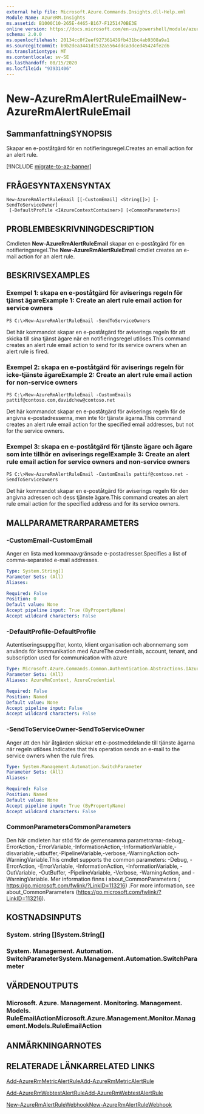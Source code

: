 ```yaml
---
external help file: Microsoft.Azure.Commands.Insights.dll-Help.xml
Module Name: AzureRM.Insights
ms.assetid: B1000C10-265E-4465-B167-F1251470BE3E
online version: https://docs.microsoft.com/en-us/powershell/module/azurerm.insights/new-azurermalertruleemail
schema: 2.0.0
ms.openlocfilehash: 20134cc0f2eef927361439fb431bc4ab9308a9a1
ms.sourcegitcommit: b9b2dea3441d1532a5564ddca3dced45424fe2d6
ms.translationtype: MT
ms.contentlocale: sv-SE
ms.lasthandoff: 08/15/2020
ms.locfileid: "93931406"
---
```

# <span data-ttu-id="57d75-101">New-AzureRmAlertRuleEmail</span><span class="sxs-lookup"><span data-stu-id="57d75-101">New-AzureRmAlertRuleEmail</span></span>

## <span data-ttu-id="57d75-102">Sammanfattning</span><span class="sxs-lookup"><span data-stu-id="57d75-102">SYNOPSIS</span></span>
<span data-ttu-id="57d75-103">Skapar en e-poståtgärd för en notifieringsregel.</span><span class="sxs-lookup"><span data-stu-id="57d75-103">Creates an email action for an alert rule.</span></span>

[!INCLUDE [migrate-to-az-banner](../../includes/migrate-to-az-banner.md)]

## <span data-ttu-id="57d75-104">FRÅGESYNTAXEN</span><span class="sxs-lookup"><span data-stu-id="57d75-104">SYNTAX</span></span>

```
New-AzureRmAlertRuleEmail [[-CustomEmail] <String[]>] [-SendToServiceOwner]
 [-DefaultProfile <IAzureContextContainer>] [<CommonParameters>]
```

## <span data-ttu-id="57d75-105">PROBLEMBESKRIVNING</span><span class="sxs-lookup"><span data-stu-id="57d75-105">DESCRIPTION</span></span>
<span data-ttu-id="57d75-106">Cmdleten **New-AzureRmAlertRuleEmail** skapar en e-poståtgärd för en notifieringsregel.</span><span class="sxs-lookup"><span data-stu-id="57d75-106">The **New-AzureRmAlertRuleEmail** cmdlet creates an e-mail action for an alert rule.</span></span>

## <span data-ttu-id="57d75-107">BESKRIVS</span><span class="sxs-lookup"><span data-stu-id="57d75-107">EXAMPLES</span></span>

### <span data-ttu-id="57d75-108">Exempel 1: skapa en e-poståtgärd för aviserings regeln för tjänst ägare</span><span class="sxs-lookup"><span data-stu-id="57d75-108">Example 1: Create an alert rule email action for service owners</span></span>
```
PS C:\>New-AzureRmAlertRuleEmail -SendToServiceOwners
```

<span data-ttu-id="57d75-109">Det här kommandot skapar en e-poståtgärd för aviserings regeln för att skicka till sina tjänst ägare när en notifieringsregel utlöses.</span><span class="sxs-lookup"><span data-stu-id="57d75-109">This command creates an alert rule email action to send for its service owners when an alert rule is fired.</span></span>

### <span data-ttu-id="57d75-110">Exempel 2: skapa en e-poståtgärd för aviserings regeln för icke-tjänste ägare</span><span class="sxs-lookup"><span data-stu-id="57d75-110">Example 2: Create an alert rule email action for non-service owners</span></span>
```
PS C:\>New-AzureRmAlertRuleEmail -CustomEmails pattif@contoso.com,davidchew@contoso.net
```

<span data-ttu-id="57d75-111">Det här kommandot skapar en e-poståtgärd för aviserings regeln för de angivna e-postadresserna, men inte för tjänste ägarna.</span><span class="sxs-lookup"><span data-stu-id="57d75-111">This command creates an alert rule email action for the specified email addresses, but not for the service owners.</span></span>

### <span data-ttu-id="57d75-112">Exempel 3: skapa en e-poståtgärd för tjänste ägare och ägare som inte tillhör en aviserings regel</span><span class="sxs-lookup"><span data-stu-id="57d75-112">Example 3: Create an alert rule email action for service owners and non-service owners</span></span>
```
PS C:\>New-AzureRmAlertRuleEmail -CustomEmails pattif@contoso.net -SendToServiceOwners
```

<span data-ttu-id="57d75-113">Det här kommandot skapar en e-poståtgärd för aviserings regeln för den angivna adressen och dess tjänste ägare.</span><span class="sxs-lookup"><span data-stu-id="57d75-113">This command creates an alert rule email action for the specified address and for its service owners.</span></span>

## <span data-ttu-id="57d75-114">MALLPARAMETRAR</span><span class="sxs-lookup"><span data-stu-id="57d75-114">PARAMETERS</span></span>

### <span data-ttu-id="57d75-115">-CustomEmail</span><span class="sxs-lookup"><span data-stu-id="57d75-115">-CustomEmail</span></span>
<span data-ttu-id="57d75-116">Anger en lista med kommaavgränsade e-postadresser.</span><span class="sxs-lookup"><span data-stu-id="57d75-116">Specifies a list of comma-separated e-mail addresses.</span></span>

```yaml
Type: System.String[]
Parameter Sets: (All)
Aliases:

Required: False
Position: 0
Default value: None
Accept pipeline input: True (ByPropertyName)
Accept wildcard characters: False
```

### <span data-ttu-id="57d75-117">-DefaultProfile</span><span class="sxs-lookup"><span data-stu-id="57d75-117">-DefaultProfile</span></span>
<span data-ttu-id="57d75-118">Autentiseringsuppgifter, konto, klient organisation och abonnemang som används för kommunikation med Azure</span><span class="sxs-lookup"><span data-stu-id="57d75-118">The credentials, account, tenant, and subscription used for communication with azure</span></span>

```yaml
Type: Microsoft.Azure.Commands.Common.Authentication.Abstractions.IAzureContextContainer
Parameter Sets: (All)
Aliases: AzureRmContext, AzureCredential

Required: False
Position: Named
Default value: None
Accept pipeline input: False
Accept wildcard characters: False
```

### <span data-ttu-id="57d75-119">-SendToServiceOwner</span><span class="sxs-lookup"><span data-stu-id="57d75-119">-SendToServiceOwner</span></span>
<span data-ttu-id="57d75-120">Anger att den här åtgärden skickar ett e-postmeddelande till tjänste ägarna när regeln utlöses.</span><span class="sxs-lookup"><span data-stu-id="57d75-120">Indicates that this operation sends an e-mail to the service owners when the rule fires.</span></span>

```yaml
Type: System.Management.Automation.SwitchParameter
Parameter Sets: (All)
Aliases:

Required: False
Position: Named
Default value: None
Accept pipeline input: True (ByPropertyName)
Accept wildcard characters: False
```

### <span data-ttu-id="57d75-121">CommonParameters</span><span class="sxs-lookup"><span data-stu-id="57d75-121">CommonParameters</span></span>
<span data-ttu-id="57d75-122">Den här cmdleten har stöd för de gemensamma parametrarna:-debug,-ErrorAction,-ErrorVariable,-InformationAction,-InformationVariable,-disvariable,-utbuffer,-PipelineVariable,-verbose,-WarningAction och-WarningVariable.</span><span class="sxs-lookup"><span data-stu-id="57d75-122">This cmdlet supports the common parameters: -Debug, -ErrorAction, -ErrorVariable, -InformationAction, -InformationVariable, -OutVariable, -OutBuffer, -PipelineVariable, -Verbose, -WarningAction, and -WarningVariable.</span></span> <span data-ttu-id="57d75-123">Mer information finns i about_CommonParameters ( https://go.microsoft.com/fwlink/?LinkID=113216) .</span><span class="sxs-lookup"><span data-stu-id="57d75-123">For more information, see about_CommonParameters (https://go.microsoft.com/fwlink/?LinkID=113216).</span></span>

## <span data-ttu-id="57d75-124">KOSTNADS</span><span class="sxs-lookup"><span data-stu-id="57d75-124">INPUTS</span></span>

### <span data-ttu-id="57d75-125">System. string []</span><span class="sxs-lookup"><span data-stu-id="57d75-125">System.String[]</span></span>

### <span data-ttu-id="57d75-126">System. Management. Automation. SwitchParameter</span><span class="sxs-lookup"><span data-stu-id="57d75-126">System.Management.Automation.SwitchParameter</span></span>

## <span data-ttu-id="57d75-127">VÄRDEN</span><span class="sxs-lookup"><span data-stu-id="57d75-127">OUTPUTS</span></span>

### <span data-ttu-id="57d75-128">Microsoft. Azure. Management. Monitoring. Management. Models. RuleEmailAction</span><span class="sxs-lookup"><span data-stu-id="57d75-128">Microsoft.Azure.Management.Monitor.Management.Models.RuleEmailAction</span></span>

## <span data-ttu-id="57d75-129">ANMÄRKNINGAR</span><span class="sxs-lookup"><span data-stu-id="57d75-129">NOTES</span></span>

## <span data-ttu-id="57d75-130">RELATERADE LÄNKAR</span><span class="sxs-lookup"><span data-stu-id="57d75-130">RELATED LINKS</span></span>



[<span data-ttu-id="57d75-131">Add-AzureRmMetricAlertRule</span><span class="sxs-lookup"><span data-stu-id="57d75-131">Add-AzureRmMetricAlertRule</span></span>](./Add-AzureRmMetricAlertRule.md)

[<span data-ttu-id="57d75-132">Add-AzureRmWebtestAlertRule</span><span class="sxs-lookup"><span data-stu-id="57d75-132">Add-AzureRmWebtestAlertRule</span></span>](./Add-AzureRmWebtestAlertRule.md)

[<span data-ttu-id="57d75-133">New-AzureRmAlertRuleWebhook</span><span class="sxs-lookup"><span data-stu-id="57d75-133">New-AzureRmAlertRuleWebhook</span></span>](./New-AzureRmAlertRuleWebhook.md)


